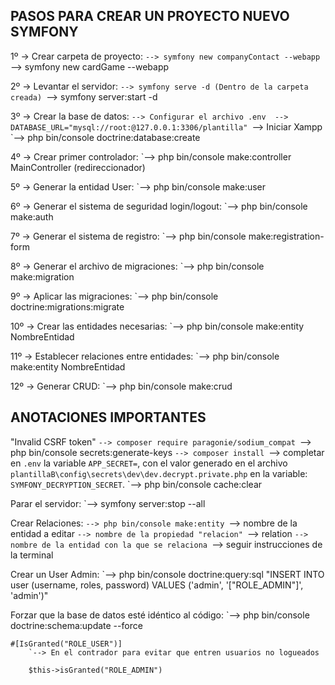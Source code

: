 PASOS PARA CREAR UN PROYECTO NUEVO SYMFONY
------------------------------------------

1º -> Crear carpeta de proyecto: 
	`--> symfony new companyContact --webapp
	`--> symfony new cardGame --webapp

2º -> Levantar el servidor: 
	`--> symfony serve -d (Dentro de la carpeta creada)
	`--> symfony server:start -d 

3º -> Crear la base de datos:
	`--> Configurar el archivo .env  --> DATABASE_URL="mysql://root:@127.0.0.1:3306/plantilla"
	`--> Iniciar Xampp
	`--> php bin/console doctrine:database:create

4º -> Crear primer controlador: 
	`--> php bin/console make:controller MainController (redireccionador)

5º -> Generar la entidad User:
	`--> php bin/console make:user
	
6º -> Generar el sistema de seguridad login/logout: 
	`--> php bin/console make:auth

7º -> Generar el sistema de registro:
    `--> php bin/console make:registration-form

8º -> Generar el archivo de migraciones:
    `--> php bin/console make:migration

9º -> Aplicar las migraciones:
    `--> php bin/console doctrine:migrations:migrate

10º -> Crear las entidades necesarias:
	`--> php bin/console make:entity NombreEntidad

11º -> Establecer relaciones entre entidades:
	`--> php bin/console make:entity NombreEntidad

12º -> Generar CRUD:
	`--> php bin/console make:crud


ANOTACIONES IMPORTANTES
-----------------------

"Invalid CSRF token"
	`--> composer require paragonie/sodium_compat
 	`--> php bin/console secrets:generate-keys
	`--> composer install
	`--> completar en `.env` la variable `APP_SECRET=`, con el valor generado en 
		 el archivo `plantillaB\config\secrets\dev\dev.decrypt.private.php` en la variable: `SYMFONY_DECRYPTION_SECRET`.
	`--> php bin/console cache:clear    


Parar el servidor:
	`--> symfony server:stop --all

Crear Relaciones:
	`--> php bin/console make:entity
	`--> nombre de la entidad a editar
	`--> nombre de la propiedad "relacion"
	`--> relation
	`--> nombre de la entidad con la que se relaciona
	`--> seguir instrucciones de la terminal


Crear un User Admin:
	`--> php bin/console doctrine:query:sql "INSERT INTO user (username, roles, password) VALUES ('admin', '["ROLE_ADMIN"]', 'admin')"

Forzar que la base de datos esté idéntico al código:
	`--> php bin/console doctrine:schema:update --force

    #[IsGranted("ROLE_USER")]
		`--> En el contrador para evitar que entren usuarios no logueados

		$this->isGranted("ROLE_ADMIN")